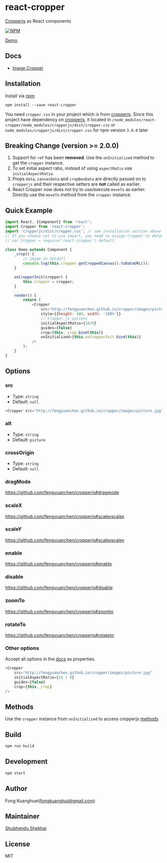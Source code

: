 # react-cropper

[Cropperjs](https://github.com/fengyuanchen/cropperjs) as React components

[![NPM](https://nodei.co/npm/react-cropper.png)](https://www.npmjs.com/package/react-cropper)

[Demo](http://roadmanfong.github.io/react-cropper/example/)

## Docs

- [Image Cropper](https://github.com/fengyuanchen/cropper)

## Installation

Install via [npm](https://www.npmjs.com/package/react-cropper)

```shell
npm install --save react-cropper
```

You need `cropper.css` in your project which is from [cropperjs](https://www.npmjs.com/package/cropperjs).
Since this project have dependency on [cropperjs](https://www.npmjs.com/package/cropperjs), it located in `/node_modules/react-cropper/node_modules/cropperjs/dist/cropper.css` or `node_modules/cropperjs/dist/cropper.css` for npm version `3.0.0` later

## Breaking Change (version >= 2.0.0)

1. Support for `ref` has been **removed**. Use the `onInitialized` method to get the `cropper` instance.
2. To set initial aspect ratio, instead of using `aspectRatio` use `initialAspectRatio`.
3. Props `data`, `canvasData` and `cropBoxData` are directly passed on to `cropperjs` and their respective setters are **not** called as earlier.
4. React Cropper now does not try to use/execute `moveTo` as earlier. Directly use the `moveTo` method from the `cropper` instance. 

## Quick Example

```js
import React, {Component} from 'react';
import Cropper from 'react-cropper';
import 'cropperjs/dist/cropper.css'; // see installation section above for versions of NPM older than 3.0.0
// If you choose not to use import, you need to assign Cropper to default
// var Cropper = require('react-cropper').default

class Demo extends Component {
    _crop() {
        // image in dataUrl
        console.log(this.cropper.getCroppedCanvas().toDataURL());
    }

    onCropperInit(cropper) {
        this.cropper = cropper;
    }

    render() {
        return (
            <Cropper
                src="http://fengyuanchen.github.io/cropper/images/picture.jpg"
                style={{height: 400, width: '100%'}}
                // Cropper.js options
                initialAspectRatio={16/9}
                guides={false}
                crop={this._crop.bind(this)}
                onInitialized={this.onCropperInit.bind(this)}
            />
        );
    }
}
```

## Options

### src

- Type: `string`
- Default: `null`

```js
<Cropper src="http://fengyuanchen.github.io/cropper/images/picture.jpg" />
```

### alt

- Type: `string`
- Default: `picture`

### crossOrigin

- Type: `string`
- Default: `null`

### dragMode

https://github.com/fengyuanchen/cropperjs#dragmode

### scaleX

https://github.com/fengyuanchen/cropperjs#scalexscalex

### scaleY

https://github.com/fengyuanchen/cropperjs#scalexscaley

### enable

https://github.com/fengyuanchen/cropperjs#enable

### disable

https://github.com/fengyuanchen/cropperjs#disable

### zoomTo

https://github.com/fengyuanchen/cropperjs#zoomto

### rotateTo

https://github.com/fengyuanchen/cropperjs#rotateto

### Other options

Accept all options in the [docs](https://github.com/fengyuanchen/cropperjs#options) as properties.

```js
<Cropper
    src="http://fengyuanchen.github.io/cropper/images/picture.jpg"
    initialAspectRatio={16 / 9}
    guides={false}
    crop={this._crop}
/>
```

## Methods

Use the `cropper` instance from `onInitialized` to access cropperjs [methods](https://github.com/fengyuanchen/cropper#methods)

## Build

```sh
npm run build
```

## Development

```sh
npm start
```

## Author

Fong Kuanghuei(fongkuanghui@gmail.com)

## Maintainer

[Shubhendu Shekhar](https://github.com/shekhar-shubhendu)

## License

MIT
